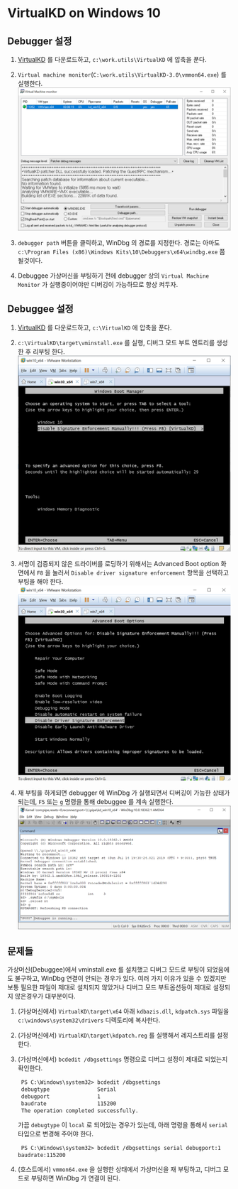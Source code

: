 # VirtualKD on Windows 10

## Debugger 설정 
1. [VirtualKD](http://virtualkd.sysprogs.org/) 를 다운로드하고, `c:\work.utils\VirtualKD` 에 압축을 푼다.
1. `Virtual machine monitor`(`C:\work.utils\VirtualKD-3.0\vmmon64.exe`) 를 실행한다.
![virtual machine monitor](img/virtualkd_2.png)

1. `debugger path` 버튼을 클릭하고, WinDbg 의 경로를 지정한다. 경로는 아마도 `c:\Program Files (x86)\Windows Kits\10\Debuggers\x64\windbg.exe` 쯤 될것이다.
1. Debuggee 가상머신을 부팅하기 전에 debugger 상의 `Virtual Machine Monitor` 가 실행중이어야만 디버깅이 가능하므로 항상 켜두자.

## Debuggee 설정 
1. [VirtualKD](http://virtualkd.sysprogs.org/) 를 다운로드하고, `c:\VirtualKD` 에 압축을 푼다. 
1. `c:\VirtualKD\target\vminstall.exe` 를 실행, 디버그 모드 부트 엔트리를 생성한 후 리부팅 한다.
    ![debug mode boot](img/virtualkd_4.png)

1. 서명이 검증되지 않은 드라이버를 로딩하기 위해서는 Advanced Boot option 화면에서 `F8` 을 눌러서 `Disable driver signature enforcement` 항목을 선택하고 부팅을 해야 한다.
    ![debug mode boot](img/virtualkd_3.png)

1. 재 부팅을 하게되면 debugger 에 WinDbg 가 실행되면서 디버깅이 가능한 상태가 되는데, `F5` 또는 `g` 명령을 통해 debuggee 를 계속 실행한다. 
    ![WinDbg](img\virtualkd_1.png "WinDbg")

## 문제들

가상머신(Debuggee)에서 vminstall.exe 를 설치했고 디버그 모드로 부팅이 되었음에도 불구하고, WinDbg 연결이 안되는 경우가 있다. 여러 가지 이유가 있을 수 있겠지만 보통 필요한 파일이 제대로 설치되지 않았거나 디버그 모드 부트옵션등이 제대로 설정되지 않은경우가 대부분이다. 

1. (가상머신에서) `VirtualKD\target\x64` 아래 `kdbazis.dll`, `kdpatch.sys` 파일을 `c:\windows\system32\drivers` 디렉토리에 복사한다. 
1. (가상머신에서) `VirtualKD\target\kdpatch.reg` 를 실행해서 레지스트리를 설정한다.     
1. (가상머신에서) `bcdedit /dbgsettings` 명령으로 디버그 설정이 제대로 되었는지 확인한다. 

        PS C:\Windows\system32> bcdedit /dbgsettings
        debugtype               Serial
        debugport               1
        baudrate                115200
        The operation completed successfully.

    가끔 `debugtype` 이 `local` 로 되어있는 경우가 있는데, 아래 명령을 통해서 `serial` 타입으로 변경해 주어야 한다.
    
        PS C:\Windows\system32> bcdedit /dbgsettings serial debugport:1 baudrate:115200

1. (호스트에서) `vmmon64.exe` 을 실행한 상태에서 가상머신을 재 부팅하고, 디버그 모드로 부팅하면 WinDbg 가 연결이 된다. 

    